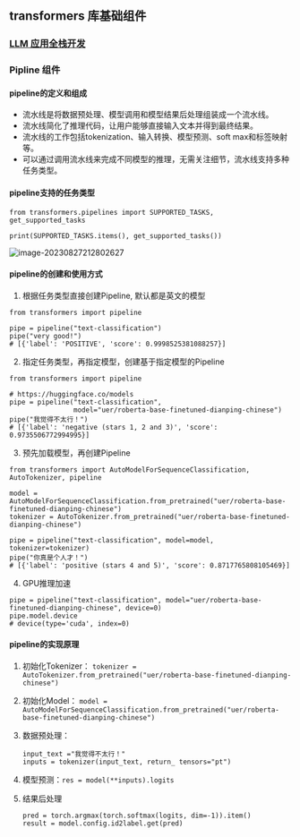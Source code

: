 ## transformers 库基础组件
### [LLM 应用全栈开发](https://liduos.com/wxqcode.png)

### Pipline 组件

#### pipeline的定义和组成

- 流水线是将数据预处理、模型调用和模型结果后处理组装成一个流水线。
- 流水线简化了推理代码，让用户能够直接输入文本并得到最终结果。
- 流水线的工作包括tokenization、输入转换、模型预测、soft max和标签映射等。
- 可以通过调用流水线来完成不同模型的推理，无需关注细节，流水线支持多种任务类型。

#### pipeline支持的任务类型

```
from transformers.pipelines import SUPPORTED_TASKS, get_supported_tasks

print(SUPPORTED_TASKS.items(), get_supported_tasks())
```

![image-20230827212802627](https://s2.loli.net/2023/08/27/bRksWOhtHNEmBof.png)

#### pipeline的创建和使用方式

1. 根据任务类型直接创建Pipeline, 默认都是英文的模型

```
from transformers import pipeline

pipe = pipeline("text-classification")
pipe("very good!")
# [{'label': 'POSITIVE', 'score': 0.9998525381088257}]
```

2. 指定任务类型，再指定模型，创建基于指定模型的Pipeline

```
from transformers import pipeline

# https://huggingface.co/models
pipe = pipeline("text-classification", 
                model="uer/roberta-base-finetuned-dianping-chinese")
pipe("我觉得不太行！")
# [{'label': 'negative (stars 1, 2 and 3)', 'score': 0.9735506772994995}]
```

3. 预先加载模型，再创建Pipeline

```
from transformers import AutoModelForSequenceClassification, AutoTokenizer, pipeline

model = AutoModelForSequenceClassification.from_pretrained("uer/roberta-base-finetuned-dianping-chinese")
tokenizer = AutoTokenizer.from_pretrained("uer/roberta-base-finetuned-dianping-chinese")

pipe = pipeline("text-classification", model=model, tokenizer=tokenizer)
pipe("你真是个人才！")
# [{'label': 'positive (stars 4 and 5)', 'score': 0.8717765808105469}]
```

4. GPU推理加速

```
pipe = pipeline("text-classification", model="uer/roberta-base-finetuned-dianping-chinese", device=0)
pipe.model.device
# device(type='cuda', index=0)
```

#### pipeline的实现原理

1. 初始化Tokenizer：  `tokenizer = AutoTokenizer.from_pretrained("uer/roberta-base-finetuned-dianping-chinese")`
2. 初始化Model： `model = AutoModelForSequenceClassification.from_pretrained("uer/roberta-base-finetuned-dianping-chinese")`

3. 数据预处理：

   ```
   input_text ="我觉得不太行！"
   inputs = tokenizer(input_text, return_ tensors="pt")
   ```

4. 模型预测：`res = model(**inputs).logits`

5. 结果后处理

   ```
   pred = torch.argmax(torch.softmax(logits, dim=-1)).item()
   result = model.config.id2label.get(pred)
   ```

   